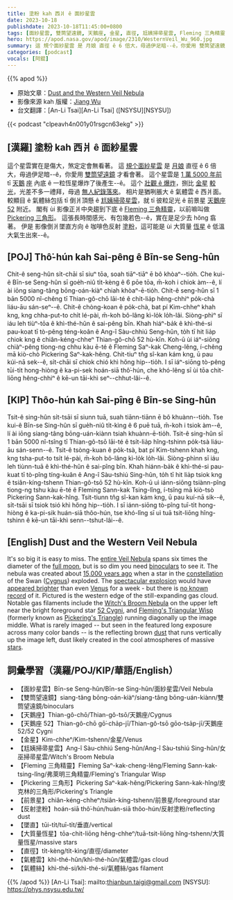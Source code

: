 ```yaml
---
title: 塗粉 kah 西爿 ê 面紗星雲
date: 2023-10-18
publishdate: 2023-10-18T11:45:00+0800
tags: [面紗星雲, 雙筒望遠鏡, 天鵝座, 金星, 直徑, 尪姨掃帚星雲, Fleming 三角精靈, Pickering 三角形, 前景星, 天鵝座 52, 反射塗粉, 墜直, 大質量恆星, 氣體雲]
hero: https://apod.nasa.gov/apod/image/2310/WesternVeil_Wu_960.jpg
summary: 這 規个面紗星雲 是 月娘 直徑 ê 6 倍大，毋過伊足暗--ê，你愛用 雙筒望遠鏡 才看會著。
categories: [podcast]
vocals: [阿錕]
---
```


{{% apod %}}

- 原始文章：[Dust and the Western Veil Nebula](https://apod.nasa.gov/apod/ap231018.html)
- 影像來源 kah 版權：[Jiang Wu](mailto:wujiang0910@gmail.com)
- 台文翻譯：[An-Li Tsai][An-Li Tsai] ([NSYSU][NSYSU])

{{< podcast "clpeavh4n001y01rsgcn63ekg" >}}

## [漢羅] 塗粉 kah 西爿 ê 面紗星雲
這个星雲實在是傷大，煞定定會無看著。
這 [規个面紗星雲][entire Veil Nebula] 是 [月娘][full moon] 直徑 ê 6 倍大，毋過伊足暗--ê，你愛用 [雙筒望遠鏡][binoculars] 才看會著。
這个星雲是 [1 萬 5000 年前][15,000 years ago] tī [天鵝][Cygnus] [座][constellation] 內底 ê 一粒恆星爆炸了後產生--ê。
這个 [壯觀 ê 爆炸][spectacular explosion]，捌比 [金星][Venus] [較光][appeared brighter]，光差不多一禮拜，毋過 [無人紀錄落來][no known record]。
相片是猶咧脹大 ê 氣體雲 ê 西爿面。
較顯目 ê 氣體絲包括 tī 倒爿頂懸 ê [尪姨掃帚星雲][Witch's Broom Nebula]，就 tī 彼粒足光 ê 前景星 [天鵝座 52][52 Cygni] 附近。
閣有 ùi 影像正爿中央趨到下底 ê [Fleming 三角精靈][Fleming's Triangular Wisp]，以前嘛叫做 [Pickering 三角形][Pickering's Triangle]。
這張長時間感光、有包幾若色--ê，實在是足少去 hŏng 翕著。
伊是 影像倒爿墜直方向 ê 咖啡色反射 [塗粉][dust]，這可能是 ùi 大質量 [恆星][stars] ê 低溫大氣生出來--ê。

## [POJ] Thô͘-hún kah Sai-pêng ê Bīn-se Seng-hûn
Chit-ê seng-hûn si̍t-chāi sī siuⁿ tōa, soah tiāⁿ-tiāⁿ ē bô khòaⁿ--tio̍h.
Che kui-ê Bīn-se Seng-hûn sī goe̍h-niû ti̍t-kèng ê 6 pōe tōa, m̄-koh i chiok àm--ê, lí ài iōng siang-tâng bōng-oán-kiàⁿ chiah khòaⁿ-ē-tio̍h.
Chit-ê seng-hûn sī 1 bān 5000 nî-chêng tī Thian-gô-chō lāi-té ê chi̍t-lia̍p hêng-chhiⁿ po̍k-chà liáu-āu sán-seⁿ--ê.
Chit-ê chòng-koan ê po̍k-chà, bat pí Kim-chheⁿ khah kng, kng chha-put-to chi̍t lé-pài, m̄-koh bô-lâng kì-lo̍k lo̍h-lâi.
Siòng-phìⁿ sī iáu leh tiùⁿ-tōa ê khì-thé-hûn ê sai-pêng bīn.
Khah hiáⁿ-ba̍k ê khì-thé-si pau-koat tī tò-pêng téng-koân ê Ang-î Sàu-chhiú Seng-hûn, to̍h tī hit lia̍p chiok kng ê chiân-kéng-chheⁿ Thian-gô-chō 52 hù-kīn.
Koh-ū ùi iáⁿ-siōng chiàⁿ-pêng tiong-ng chhu kàu ē-té ê Fleming Saⁿ-kak Cheng-lêng, í-chêng mā kiò-chò Pickering Saⁿ-kak-hêng.
Chit-tiuⁿ tn̂g sî-kan kám kng, ū pau kúi-nā sek--ê, si̍t-chāi sī chiok chió khì hőng hip--tio̍h.
I sī iáⁿ-siōng tò-pêng tūi-ti̍t hong-hiòng ê ka-pi-sek hoán-siā thô͘-hún, che khó-lêng sī ùi tōa chit-liōng hêng-chhiⁿ ê kē-un tāi-khì seⁿ--chhut-lâi--ê.

## [KIP] Thôo-hún kah Sai-pîng ê Bīn-se Sing-hûn
Tsit-ê sing-hûn si̍t-tsāi sī siunn tuā, suah tiānn-tiānn ē bô khuànn--tio̍h.
Tse kui-ê Bīn-se Sing-hûn sī gue̍h-niû ti̍t-kìng ê 6 puē tuā, m̄-koh i tsiok àm--ê, lí ài iōng siang-tâng bōng-uán-kiànn tsiah khuànn-ē-tio̍h.
Tsit-ê sing-hûn sī 1 bān 5000 nî-tsîng tī Thian-gô-tsō lāi-té ê tsi̍t-lia̍p hîng-tshinn po̍k-tsà liáu-āu sán-senn--ê.
Tsit-ê tsòng-kuan ê po̍k-tsà, bat pí Kim-tshenn khah kng, kng tsha-put-to tsi̍t lé-pài, m̄-koh bô-lâng kì-lo̍k lo̍h-lâi.
Siòng-phìnn sī iáu leh tiùnn-tuā ê khì-thé-hûn ê sai-pîng bīn.
Khah hiánn-ba̍k ê khì-thé-si pau-kuat tī tò-pîng tíng-kuân ê Ang-î Sàu-tshiú Sing-hûn, to̍h tī hit lia̍p tsiok kng ê tsiân-kíng-tshenn Thian-gô-tsō 52 hù-kīn.
Koh-ū uì iánn-siōng tsiànn-pîng tiong-ng tshu kàu ē-té ê Fleming Sann-kak Tsing-lîng, í-tsîng mā kiò-tsò Pickering Sann-kak-hîng.
Tsit-tiunn tn̂g sî-kan kám kng, ū pau kuí-nā sik--ê, si̍t-tsāi sī tsiok tsió khì hőng hip--tio̍h.
I sī iánn-siōng tò-pîng tuī-ti̍t hong-hiòng ê ka-pi-sik huán-siā thôo-hún, tse khó-lîng sī uì tuā tsit-liōng hîng-tshinn ê kē-un tāi-khì senn--tshut-lâi--ê.

## [English] Dust and the Western Veil Nebula
It's so big it is easy to miss.
The [entire Veil Nebula][entire Veil Nebula] spans six times the diameter of the [full moon][full moon], but is so dim you need [binoculars][binoculars] to see it.
The nebula was created about [15,000 years ago][15,000 years ago] when a star in the [constellation][constellation] of the Swan ([Cygnus][Cygnus]) exploded.
The [spectacular explosion][spectacular explosion] would have [appeared brighter][appeared brighter] than even [Venus][Venus] for a week - but there is [no known record][no known record] of it.
Pictured is the western edge of the still-expanding gas cloud.
Notable gas filaments include the [Witch's Broom Nebula][Witch's Broom Nebula] on the upper left near the bright foreground star [52 Cygni][52 Cygni], and [Fleming's Triangular Wisp][Fleming's Triangular Wisp] (formerly known as [Pickering's Triangle][Pickering's Triangle]) running diagonally up the image middle.
What is rarely imaged -- but seen in the featured long exposure across many color bands -- is the reflecting brown [dust][dust] that runs vertically up the image left, dust likely created in the cool atmospheres of massive [stars][stars].

## 詞彙學習（漢羅/POJ/KIP/華語/English）
- 【面紗星雲】Bīn-se Seng-hûn/Bīn-se Sing-hûn/面紗星雲/Veil Nebula
- 【雙筒望遠鏡】siang-tâng bōng-oán-kiàⁿ/siang-tâng bōng-uán-kiànn/雙筒望遠鏡/binoculars
- 【天鵝座】Thian-gô-chō/Thian-gô-tsō/天鵝座/Cygnus
- 【天鵝座 52】Thian-gô-chō gō͘-cha̍p-jī/Thian-gô-tsō gōo-tsa̍p-jī/天鵝座 52/52 Cygni
- 【金星】Kim-chheⁿ/Kim-tshenn/金星/Venus
- 【尪姨掃帚星雲】Ang-î Sàu-chhiú Seng-hûn/Ang-î Sàu-tshiú Sing-hûn/女巫掃帚星雲/Witch's Broom Nebula
- 【Fleming 三角精靈】Fleming Saⁿ-kak-cheng-lêng/Fleming Sann-kak-tsing-lîng/弗萊明三角精靈/Fleming's Triangular Wisp
- 【Pickering 三角形】Pickering Saⁿ-kak-hêng/Pickering Sann-kak-hîng/皮克林的三角形/Pickering's Triangle
- 【前景星】chiân-kéng-chheⁿ/tsiân-kíng-tshenn/前景星/foreground star
- 【反射塗粉】hoán-siā thô͘-hún/huán-siā thôo-hún/反射塗粉/reflecting dust
- 【墜直】tūi-ti̍t/tuī-ti̍t/垂直/vertical
- 【大質量恆星】tōa-chit-liōng hêng-chheⁿ/tuā-tsit-liōng hîng-tshenn/大質量恆星/massive stars
- 【直徑】ti̍t-kèng/ti̍t-kìng/直徑/diameter
- 【氣體雲】khì-thé-hûn/khì-thé-hûn/氣體雲/gas cloud
- 【氣體絲】khì-thé-si/khì-thé-si/氣體絲/gas filament

{{% /apod %}}
[An-Li Tsai]: mailto:thianbun.taigi@gmail.com
[NSYSU]: https://phys.nsysu.edu.tw/

[copyright]: https://apod.nasa.gov/apod/fap/lib/about_apod.html#srapply
[License]: https://creativecommons.org/licenses/by/2.0/

[entire Veil Nebula]:https://apod.nasa.gov/apod/ap191031.html
[full moon]:https://svs.gsfc.nasa.gov/5048
[binoculars]:https://en.wikipedia.org/wiki/Binoculars#/media/File:Binocularp.svg
[15,000 years ago]:https://en.wikipedia.org/wiki/Timeline_of_prehistory
[constellation]:https://www.iau.org/public/themes/constellations/
[Cygnus]:https://chandra.harvard.edu/photo/constellations/cygnus.html
[spectacular explosion]:https://youtu.be/7zCPgdcdB5Q
[appeared brighter]:https://apod.nasa.gov/apod/ap211114.html
[Venus]:https://apod.nasa.gov/apod/ap230915.html
[no known record]:https://i.pinimg.com/originals/d1/1a/62/d11a627b5fe41146b7afa313548c2119.jpg
[Witch's Broom Nebula]:https://apod.nasa.gov/apod/ap180408.html
[52 Cygni]:http://stars.astro.illinois.edu/sow/52cyg.html
[Fleming's Triangular Wisp]:https://apod.nasa.gov/apod/ap210727.html
[Pickering's Triangle]:https://www.davidcortner.com/slowblog/20161113.php
[dust]:https://herscheltelescope.org.uk/science/infrared/dust/
[stars]:https://science.nasa.gov/astrophysics/focus-areas/how-do-stars-form-and-evolve/
